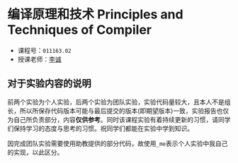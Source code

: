 # 编译原理和技术 Principles and Techniques of Compiler

- 课程号：`011163.02`
- 授课老师：[李诚](http://staff.ustc.edu.cn/~chengli7/)

## 对于实验内容的说明

前两个实验为个人实验，后两个实验为团队实验，实验代码量较大，且本人不是组长，所以所保存代码版本可能与最后提交的版本(即期望版本)一致，实验报告也仅为自己所负责部分，内容**仅供参考**。同时该课程实验有着持续更新的习惯，请同学们保持学习的态度与思考的习惯。祝同学们都能在实验中学到知识。

因完成团队实验需要使用助教提供的部分代码，故使用`_me`表示个人实验中我自己的实现，以此区分。